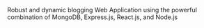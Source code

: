 Robust and dynamic blogging Web Application using the powerful combination of MongoDB, Express.js, React.js, and Node.js 
